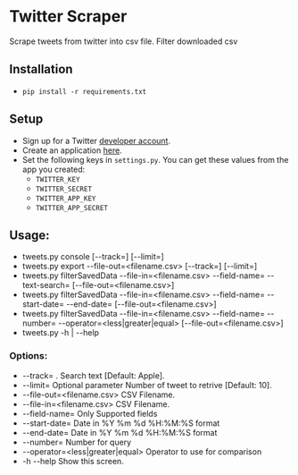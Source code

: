 # Twitter Scraper

Scrape tweets from twitter into csv file.
Filter downloaded csv

## Installation

* `pip install -r requirements.txt`

## Setup

* Sign up for a Twitter [developer account](https://dev.twitter.com/).
* Create an application [here](https://apps.twitter.com/).
* Set the following keys in `settings.py`.  You can get these values from the app you created:
    * `TWITTER_KEY`
    * `TWITTER_SECRET`
    * `TWITTER_APP_KEY`
    * `TWITTER_APP_SECRET`

## Usage: 
* tweets.py console [--track=<text>] [--limit=<limit>]
* tweets.py export --file-out=<filename.csv> [--track=<text>] [--limit=<limit>]
* tweets.py filterSavedData --file-in=<filename.csv> --field-name=<text> --text-search=<keyword> [--file-out=<filename.csv>]
* tweets.py filterSavedData --file-in=<filename.csv> --field-name=<text> --start-date=<date> --end-date=<date> [--file-out=<filename.csv>]
* tweets.py filterSavedData --file-in=<filename.csv> --field-name=<text> --number=<number> --operator=<less|greater|equal> [--file-out=<filename.csv>]
* tweets.py -h | --help

### Options:
* --track=<text>     .				Search text  [Default: Apple].
* --limit=<limit>					Optional parameter Number of tweet to retrive  [Default: 10].
* --file-out=<filename.csv>			CSV Filename.
* --file-in=<filename.csv>			CSV Filename.
* --field-name=<text>				Only Supported fields
* --start-date=<date>				Date in %Y %m %d %H:%M:%S format
* --end-date=<date>				Date in %Y %m %d %H:%M:%S format
* --number=<number>				Number for query
* --operator=<less|greater|equal>			Operator to use for comparison
* -h --help               			Show this screen.
